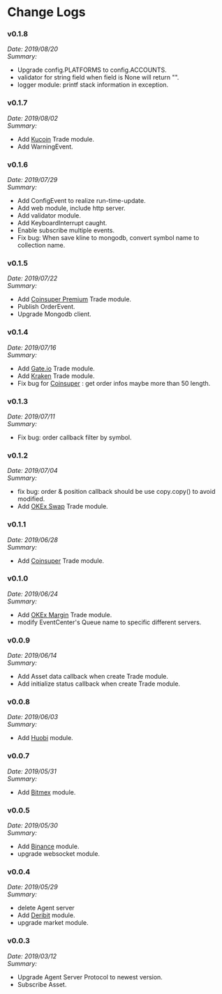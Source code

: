 # Change Logs


### v0.1.8

*Date: 2019/08/20*  
*Summary:*
- Upgrade config.PLATFORMS to config.ACCOUNTS.
- validator for string field when field is None will return "".
- logger module: printf stack information in exception.


### v0.1.7

*Date: 2019/08/02*  
*Summary:*
- Add [Kucoin](../example/kucoin) Trade module.
- Add WarningEvent.


### v0.1.6

*Date: 2019/07/29*  
*Summary:*
- Add ConfigEvent to realize run-time-update.
- Add web module, include http server.
- Add validator module.
- Add KeyboardInterrupt caught.
- Enable subscribe multiple events.
- Fix bug: When save kline to mongodb, convert symbol name to collection name.


### v0.1.5

*Date: 2019/07/22*  
*Summary:*
- Add [Coinsuper Premium](../example/coinsuper_pre) Trade module.
- Publish OrderEvent.
- Upgrade Mongodb client.


### v0.1.4

*Date: 2019/07/16*  
*Summary:*
- Add [Gate.io](../example/gate) Trade module.
- Add [Kraken](../example/kraken) Trade module.
- Fix bug for [Coinsuper](../example/coinsuper) : get order infos maybe more than 50 length.


### v0.1.3

*Date: 2019/07/11*  
*Summary:*
- Fix bug: order callback filter by symbol.


### v0.1.2

*Date: 2019/07/04*  
*Summary:*
- fix bug: order & position callback should be use copy.copy() to avoid modified.
- Add [OKEx Swap](../example/okex_swap) Trade module.


### v0.1.1

*Date: 2019/06/28*  
*Summary:*
- Add [Coinsuper](../example/coinsuper) Trade module.


### v0.1.0

*Date: 2019/06/24*  
*Summary:*
- Add [OKEx Margin](../example/okex_margin) Trade module.
- modify EventCenter's Queue name to specific different servers.


### v0.0.9

*Date: 2019/06/14*  
*Summary:*
- Add Asset data callback when create Trade module.
- Add initialize status callback when create Trade module.


### v0.0.8

*Date: 2019/06/03*  
*Summary:*
- Add [Huobi](../example/huobi) module.


### v0.0.7

*Date: 2019/05/31*  
*Summary:*
- Add [Bitmex](https://www.bitmex.com) module.


### v0.0.5

*Date: 2019/05/30*  
*Summary:*
- Add [Binance](../example/binance) module.
- upgrade websocket module.


### v0.0.4

*Date: 2019/05/29*  
*Summary:*
- delete Agent server
- Add [Deribit](../example/deribit) module.
- upgrade market module.


### v0.0.3

*Date: 2019/03/12*  
*Summary:*
- Upgrade Agent Server Protocol to newest version.
- Subscribe Asset.

